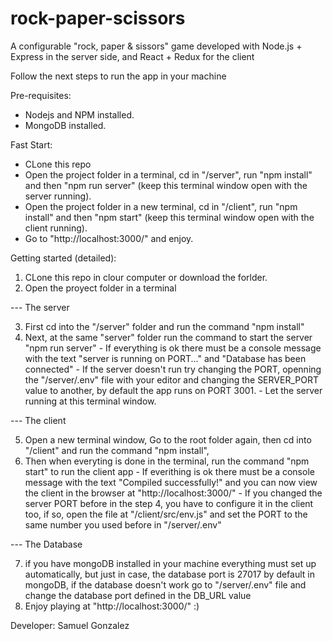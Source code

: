 # rock-paper-scissors

A configurable "rock, paper & sissors" game developed with Node.js + Express in the server side, and React + Redux for the client

Follow the next steps to run the app in your machine

Pre-requisites:

  - Nodejs and NPM installed.
  - MongoDB installed.

Fast Start:

  - CLone this repo
  - Open the project folder in a terminal, cd in "/server", run "npm install" and then "npm run server" (keep this terminal window open with the server running).
  - Open the project folder in a new terminal, cd in "/client", run "npm install" and then "npm start" (keep this terminal window open with the client running).
  - Go to "http://localhost:3000/" and enjoy.

Getting started (detailed):

  1. CLone this repo in clour computer or download the forlder.
  2. Open the proyect folder in a terminal
  
  --- The server
  
  3. First cd into the "/server" folder and run the command "npm install"
  4. Next, at the same "server" folder run the command to start the server "npm run server" 
    - If everything is ok there must be a console message with the text "server is running on PORT..." and "Database has been connected"
    - If the server doesn't run try changing the PORT, openning the "/server/.env" file with your editor and changing the SERVER_PORT value to another, by default the app runs on PORT 3001.
    - Let the server running at this terminal window.
  
  --- The client

  5. Open a new terminal window, Go to the root folder again, then cd into "/client" and run the command "npm install", 
  6. Then when everyting is done in the terminal, run the command "npm start" to run the client app
    - If everithing is ok there must be a console message with the text "Compiled successfully!" and you can now view the client in the browser at "http://localhost:3000/"
    - If you changed the server PORT before in the step 4, you have to configure it in the client too, if so, open the file at "/client/src/env.js" and set the PORT to the same number you used before in "/server/.env"
  
  --- The Database

  7. if you have mongoDB installed in your machine everything must set up automatically, but just in case, the database port is 27017 by default in mongoDB, if the database doesn't work go to "/server/.env" file and change the database port defined in the DB_URL value
  8. Enjoy playing at "http://localhost:3000/" :)

Developer: Samuel Gonzalez
